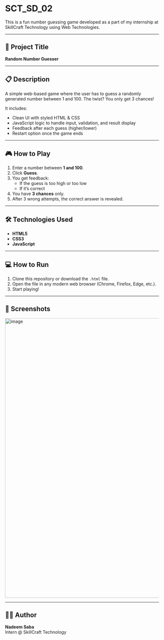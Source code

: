 # SCT_SD_02

This is a fun number guessing game developed as a part of my internship at SkillCraft Technology using Web Technologies.

---

## 🔢 Project Title

**Random Number Guesser**

---

## 📋 Description

A simple web-based game where the user has to guess a randomly generated number between 1 and 100. The twist? You only get 3 chances!

It includes:
- Clean UI with styled HTML & CSS
- JavaScript logic to handle input, validation, and result display
- Feedback after each guess (higher/lower)
- Restart option once the game ends

---

## 🎮 How to Play

1. Enter a number between **1 and 100**.
2. Click **Guess**.
3. You get feedback:
   - If the guess is too high or too low
   - If it’s correct
4. You have **3 chances** only.
5. After 3 wrong attempts, the correct answer is revealed.

---

## 🛠️ Technologies Used

- **HTML5**
- **CSS3**
- **JavaScript**

---

## 💻 How to Run

1. Clone this repository or download the `.html` file.
2. Open the file in any modern web browser (Chrome, Firefox, Edge, etc.).
3. Start playing!

---

## 📸 Screenshots

<img width="1919" height="917" alt="image" src="https://github.com/user-attachments/assets/165cb493-d875-4c57-b207-d5c034a8bfdb" />


---

## 👩‍💻 Author

**Nadeem Saba**  
Intern @ SkillCraft Technology


